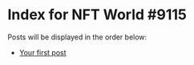 # Index for NFT World #9115
Posts will be displayed in the order below:

- [Your first post](./001-first.md)

